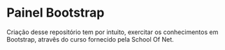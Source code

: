 # Painel Bootstrap

Criação desse repositório tem por intuito, exercitar os conhecimentos em Bootstrap, atravês do curso fornecido pela School Of Net.

